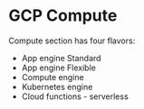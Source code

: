 # GCP Compute

Compute section has four flavors:

* App engine Standard
* App engine Flexible
* Compute engine
* Kubernetes engine
* Cloud functions - serverless


